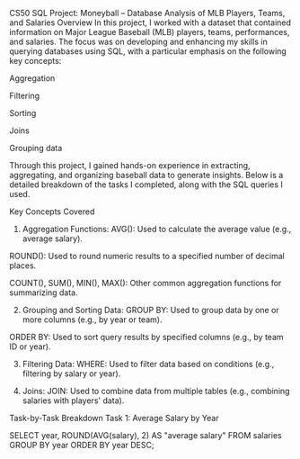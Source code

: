 CS50 SQL Project: Moneyball – Database Analysis of MLB Players, Teams, and Salaries
Overview
In this project, I worked with a dataset that contained information on Major League Baseball (MLB) players, teams, performances, and salaries. The focus was on developing and enhancing my skills in querying databases using SQL, with a particular emphasis on the following key concepts:

Aggregation

Filtering

Sorting

Joins

Grouping data

Through this project, I gained hands-on experience in extracting, aggregating, and organizing baseball data to generate insights. Below is a detailed breakdown of the tasks I completed, along with the SQL queries I used.

Key Concepts Covered
1. Aggregation Functions:
AVG(): Used to calculate the average value (e.g., average salary).

ROUND(): Used to round numeric results to a specified number of decimal places.

COUNT(), SUM(), MIN(), MAX(): Other common aggregation functions for summarizing data.

2. Grouping and Sorting Data:
GROUP BY: Used to group data by one or more columns (e.g., by year or team).

ORDER BY: Used to sort query results by specified columns (e.g., by team ID or year).

3. Filtering Data:
WHERE: Used to filter data based on conditions (e.g., filtering by salary or year).

4. Joins:
JOIN: Used to combine data from multiple tables (e.g., combining salaries with players' data).

Task-by-Task Breakdown
Task 1: Average Salary by Year


SELECT year, ROUND(AVG(salary), 2) AS "average salary"
FROM salaries
GROUP BY year
ORDER BY year DESC;
